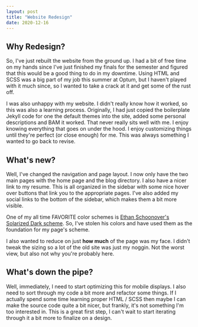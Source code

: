 ```yaml
---
layout: post
title: "Website Redesign"
date: 2020-12-16
---
```


## Why Redesign?
So, I've just rebuilt the website from the ground up. I had a bit of free time on my hands since I've just finished my finals for the semester and figured that this would be a good thing to do in my downtime. Using HTML and SCSS was a big part of my job this summer at Optum, but I haven't played with it much since, so I wanted to take a crack at it and get some of the rust off. 

I was also unhappy with my website. I didn't really know how it worked, so this was also a learning process. Originally, I had just copied the boilerplate Jekyll code for one the default themes into the site, added some personal descriptions and BAM it worked. That never really sits well with me. I enjoy knowing everything that goes on under the hood. I enjoy customizing things until they're perfect (or close enough) for me. This was always something I wanted to go back to revise.

## What's new?
Well, I've changed the navigation and page layout. I now only have the two main pages with the home page and the blog directory. I also have a nicer link to my resume. This is all organized in the sidebar with some nice hover over buttons that link you to the appropriate pages. I've also added my social links to the bottom of the sidebar, which makes them a bit more visible. 

One of my all time FAVORITE color schemes is [Ethan Schoonover's Solarized Dark scheme](https://ethanschoonover.com/solarized/). So, I've stolen his colors and have used them as the foundation for my page's scheme. 

I also wanted to reduce on just **how much** of the page was my face. I didn't tweak the sizing so a lot of the old site was just my noggin. Not the worst view, but also not why you're probably here. 

## What's down the pipe?
Well, immediately, I need to start optimizing this for mobile displays. I also need to sort through my code a bit more and refactor some things. If I actually spend some time learning proper HTML / SCSS then maybe I can make the source code quite a bit nicer, but frankly, it's not something I'm too interested in. This is a great first step, I can't wait to start iterating through it a bit more to finalize on a design.